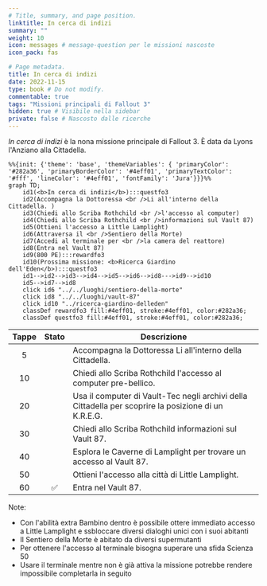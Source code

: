 ```yaml
---
# Title, summary, and page position.
linktitle: In cerca di indizi
summary: ""
weight: 10
icon: messages # message-question per le missioni nascoste
icon_pack: fas

# Page metadata.
title: In cerca di indizi
date: 2022-11-15
type: book # Do not modify.
commentable: true
tags: "Missioni principali di Fallout 3"
hidden: true # Visibile nella sidebar
private: false # Nascosto dalle ricerche
---
```


*In cerca di indizi* è la nona missione principale di Fallout 3. È data da Lyons l'Anziano alla Cittadella.


```mermaid
%%{init: {'theme': 'base', 'themeVariables': { 'primaryColor': '#282a36', 'primaryBorderColor': '#4eff01', 'primaryTextColor': '#fff', 'lineColor': '#4eff01', 'fontFamily': 'Jura'}}}%%
graph TD;
    id1(<b>In cerca di indizi</b>):::questfo3
    id2(Accompagna la Dottoressa <br />Li all'interno della Cittadella. )
    id3(Chiedi allo Scriba Rothchild <br />l'accesso al computer)
    id4(Chiedi allo Scriba Rothchild <br />informazioni sul Vault 87)
    id5(Ottieni l'accesso a Little Lamplight)  
    id6(Attraversa il <br />Sentiero della Morte)
    id7(Accedi al terminale per <br />la camera del reattore)
    id8(Entra nel Vault 87)
    id9(800 PE):::rewardfo3
    id10(Prossima missione: <b>Ricerca Giardino dell'Eden</b>):::questfo3
    id1-->id2-->id3-->id4-->id5-->id6-->id8--->id9-->id10
    id5-->id7-->id8
    click id6 "../../luoghi/sentiero-della-morte"
    click id8 "../../luoghi/vault-87"
    click id10 "../ricerca-giardino-delleden"
    classDef rewardfo3 fill:#4eff01, stroke:#4eff01, color:#282a36;
    classDef questfo3 fill:#4eff01, stroke:#4eff01, color:#282a36;
```

| Tappe |       Stato        | Descrizione                                                                                          |
| :---: | :----------------: | ---------------------------------------------------------------------------------------------------- |
|   5   |                    | Accompagna la Dottoressa Li all'interno della Cittadella.                                            |
|  10   |                    | Chiedi allo Scriba Rothchild l'accesso al computer pre-bellico.                                      |
|  20   |                    | Usa il computer di Vault-Tec negli archivi della Cittadella per scoprire la posizione di un K.R.E.G. |
|  30   |                    | Chiedi allo Scriba Rothchild informazioni sul Vault 87.                                              |
|  40   |                    | Esplora le Caverne di Lamplight per trovare un accesso al Vault 87.                                  |
|  50   |                    | Ottieni l'accesso alla città di Little Lamplight.                                                    |
|  60   | :white_check_mark: | Entra nel Vault 87.                                                                                  |

Note:
- Con l'abilità extra Bambino dentro è possibile ottere immediato accesso a Little Lamplight e ssbloccare diversi dialoghi unici con i suoi abitanti
- Il Sentiero della Morte è abitato da diversi supermutanti
- Per ottenere l'accesso al terminale bisogna superare una sfida Scienza 50
- Usare il terminale mentre non è già attiva la missione potrebbe rendere impossibile completarla in seguito